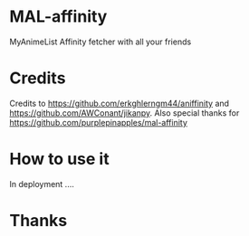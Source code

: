 # MAL-affinity
MyAnimeList Affinity fetcher with all your friends


# Credits 
Credits to https://github.com/erkghlerngm44/aniffinity and https://github.com/AWConant/jikanpy.
Also special thanks for https://github.com/purplepinapples/mal-affinity


# How to use it 
In deployment ....


# Thanks 
